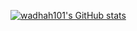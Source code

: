 [![wadhah101's GitHub stats](https://github-readme-stats.vercel.app/api?username=wadhah101)](https://github.com/anuraghazra/github-readme-stats)
